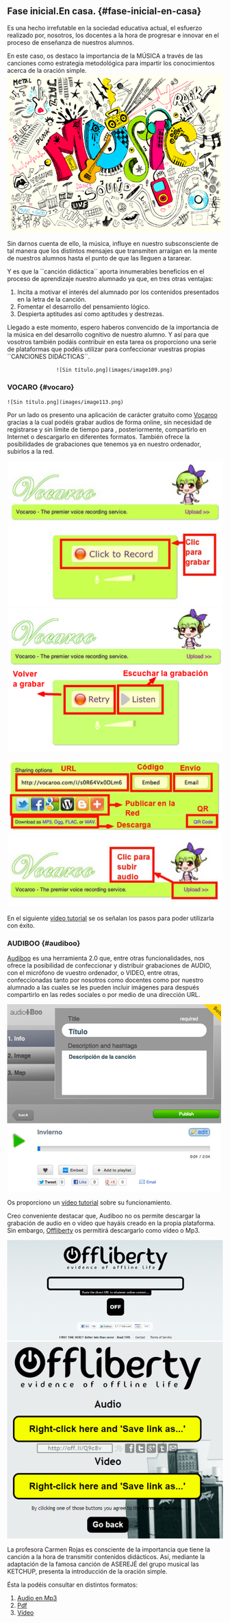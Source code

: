 ## Fase inicial.En casa. {#fase-inicial-en-casa}

Es una hecho irrefutable en la sociedad educativa actual, el esfuerzo realizado por, nosotros, los docentes a la hora de progresar e innovar  en el proceso de enseñanza de nuestros alumnos.

En este caso, os destaco la importancia de la MÚSICA a través de las canciones  como estrategia metodológica para impartir los conocimientos acerca de la oración simple.![music.png](images/image55.png)

Sin darnos cuenta de ello, la música, influye en nuestro subsconsciente de tal manera que los distintos mensajes que transmiten arraigan en la mente de nuestros alumnos hasta el punto de que las lleguen a tararear.

Y es que la  ´´canción didáctica´´ aporta innumerables beneficios en el proceso de aprendizaje nuestro alumnado ya que, en tres otras ventajas:

1.  Incita a  motivar el interés del alumnado por los contenidos presentados en la letra de la canción.
2.  Fomentar el desarrollo del pensamiento lógico.
3.  Despierta  aptitudes así como aptitudes y destrezas.

Llegado a este momento, espero haberos convencido de la importancia de la música en del desarrollo cognitivo de nuestro alumno. Y así para que vosotros también podáis contribuir en esta tarea os proporciono una serie de plataformas que podéis utilizar para confeccionar vuestras propias ´´CANCIONES DIDÁCTICAS´´.

                    ![Sin título.png](images/image109.png)

### VOCARO {#vocaro}

    ![Sin título.png](images/image113.png)

Por un lado os presento una aplicación de carácter gratuito como  [Vocaroo](https://www.google.com/url?q=https://vocaroo.com/&sa=D&ust=1509617244785000&usg=AFQjCNFTIzyyVAFrVneCe5RqdLlkBHb0ig)  gracias a la cual podéis grabar audios de forma online, sin necesidad de registrarse y sin límite de tiempo para , posteriormente, compartirlo en Internet o descargarlo en diferentes formatos. También ofrece la posibilidades de  grabaciones que tenemos ya en nuestro ordenador, subirlos a la red.

 ![](images/image95.png)       ![](images/image131.png) 

![](images/image54.png) ![](images/image140.png)

En el siguiente [vídeo tutorial](https://www.google.com/url?q=https://youtu.be/mdFTnS3xRPM&sa=D&ust=1509617244786000&usg=AFQjCNFbDP7PhP5VH8xPOsbWQYR0Nq4fkA) se os señalan los pasos para poder utilizarla con éxito.

### AUDIBOO {#audiboo}

[Audiboo](https://www.google.com/url?q=https://audioboom.com/&sa=D&ust=1509617244787000&usg=AFQjCNE2004WoLboYSJuOXK4G9jAzsCOFA)  es una herramienta 2.0 que, entre otras funcionalidades, nos ofrece la posibilidad de confeccionar y distribuir grabaciones de AUDIO, con el micrófono de vuestro ordenador,  o VIDEO, entre otras, confeccionadas tanto por nosotros como docentes como por nuestro alumnado a las cuales se les pueden incluir imágenes para después compartirlo en las redes sociales o por medio de una dirección URL.

![](images/image100.png)      ![](images/image66.png)

Os proporciono un [vídeo tutorial](https://www.google.com/url?q=https://youtu.be/ZPPTRAy0y-w&sa=D&ust=1509617244788000&usg=AFQjCNERg0StNMve19U5l3frWllQdGGTIg) sobre su funcionamiento.

Creo conveniente destacar que, Audiboo no os permite descargar la grabación de audio en o vídeo que hayáis creado en la propia plataforma. Sin embargo, [Offliberty](https://www.google.com/url?q=http://offliberty.com/&sa=D&ust=1509617244788000&usg=AFQjCNEGg4BvqXhkRkRW6TtYVOccwrYI3g) os permitirá descargarlo como vídeo o Mp3.

![](images/image103.png)     ![](images/image86.png)   

La profesora Carmen Rojas es consciente de la importancia que tiene la canción a la hora de transmitir contenidos didácticos. Así, mediante la adaptación de la famosa canción de ASEREJÉ del grupo musical las KETCHUP,   presenta  la introducción de la oración simple.

Ésta la podéis consultar en distintos formatos:

1.  [Audio en Mp3](https://www.google.com/url?q=https://www.ivoox.com/asereje-sintaxis-audios-mp3_rf_230760_1.html&sa=D&ust=1509617244790000&usg=AFQjCNFG6rSvdE-Cllj7UHvu21bnlxZmpg)
2.  [Pdf](https://www.google.com/url?q=https://fecla.files.wordpress.com/2010/04/el-asereje-de-la-sintaxis.pdf&sa=D&ust=1509617244790000&usg=AFQjCNHURQXqW1EaM6QOZuxcVNb3Kdsn4g)
3.  [Vídeo](https://www.google.com/url?q=https://www.youtube.com/watch?v%3DHAlhmwHWyzc&sa=D&ust=1509617244791000&usg=AFQjCNFQx4adyXQOMXH79gKwFg2qKVmbSA)[   ](https://www.google.com/url?q=https://www.youtube.com/watch?v%3DHAlhmwHWyzc&sa=D&ust=1509617244791000&usg=AFQjCNFQx4adyXQOMXH79gKwFg2qKVmbSA)